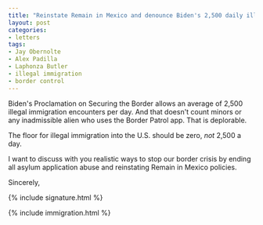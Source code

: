 ```yaml
---
title: "Reinstate Remain in Mexico and denounce Biden's 2,500 daily illegal plan"
layout: post
categories:
- letters
tags:
- Jay Obernolte
- Alex Padilla
- Laphonza Butler
- illegal immigration
- border control
---
```


Biden's Proclamation on Securing the Border allows an average of 2,500 illegal immigration encounters per day. And that doesn't count minors or any inadmissible alien who uses the Border Patrol app. That is deplorable.

The floor for illegal immigration into the U.S. should be zero, *not* 2,500 a day.

I want to discuss with you realistic ways to stop our border crisis by ending all asylum application abuse and reinstating Remain in Mexico policies.

Sincerely,

{% include signature.html %}

{% include immigration.html %}
